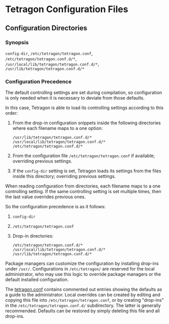 # Tetragon Configuration Files

## Configuration Directories

### Synopsis

`config-dir`, `/etc/tetragon/tetragon.conf`, `/etc/tetragon/tetragon.conf.d/*`, `/usr/local/lib/tetragon/tetragon.conf.d/*`,  `/usr/lib/tetragon/tetragon.conf.d/*`


### Configuration Precedence

The default controlling settings are set during compilation, so configuration is only needed when it is necessary to deviate from those defaults.

In this case, Tetragon is able to load its controlling settings according to this order:

1. From the drop-in configuration snippets inside the following directories where each filename maps to a one option:

   `/usr/lib/tetragon/tetragon.conf.d/*`
   `/usr/local/lib/tetragon/tetragon.conf.d/*`
   `/etc/tetragon/tetragon.conf.d/*`

2. From the configuration file `/etc/tetragon/tetragon.conf` if available; overriding previous settings.

3. If the `config-dir` setting is set, Tetragon loads its settings from the files inside this directory; overriding previous settings.


When reading configuration from directories, each filename maps to a one controlling setting. If the same controlling setting is set multiple times, then the last value overrides previous ones.


So the configuration precedence is as it follows:

1. `config-dir`

2. `/etc/tetragon/tetragon.conf`

3. Drop-in directories:
   
   `/etc/tetragon/tetragon.conf.d/*`
   `/usr/local/lib/tetragon/tetragon.conf.d/*`
   `/usr/lib/tetragon/tetragon.conf.d/*`


Package managers can customize the configuration by installing drop-ins under `/usr/`. Configurations in `/etc/tetragon/` are reserved for the
local administrator, who may use this logic to override package managers or the default installed configuration.

The [tetragon.conf](./tetragon.conf) contains commented out entries showing the defaults as a guide to the administrator. Local overrides can be
created by editing and copying this file into `/etc/tetragon/tetragon.conf`, or by creating "drop-ins" in the `/etc/tetragon/tetragon.conf.d/`
subdirectory. The latter is generally recommended. Defaults can be restored by simply deleting this file and all drop-ins.
